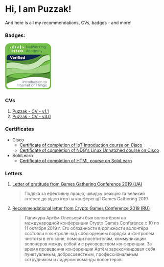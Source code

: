 # Hi, I am Puzzak!
And here is all my recommendations, CVs, badges - and more!
### Badges:
  ![Puzzak - Badge - Cisco - Introduction-to-IoT](/Puzzak%20-%20Badge%20-%20Cisco%20-%20Introduction-to-IoT%20-%20150px.png)
### CVs
  1. [Puzzak - CV - v1.1](/Puzzak%20-%20CV%20-%20v1.1.pdf)
  1. [Puzzak - CV - v3.0](/Puzzak%20-%20CV%20-%20v3.0.pdf)
### Certificates
 * Cisco
    * [Certificate of completion of IoT Introduction course on Cisco](/Puzzak%20-%20Certificate%20-%20Cisco%20-%20IoT_Introduction.pdf)
    * [Certificate of completion of NDG's Linux Unhatched course on Cisco](/Puzzak%20-%20Certificate%20-%20Cisco%20-%20NDG%20Linux%20Unhatched.pdf)
  * SoloLearn
    * [Certificate of completion of HTML course on SoloLearn](/Puzzak%20-%20Certificate%20-%20SoloLearn%20-%20HTML.pdf)
### Letters
  1. [Letter of gratitude from Games Gathering Conference 2019 (UA)](/Puzzak%20-%20Letter%20-%20GGC%20-%20Gratitude.pdf)
      > Подяка за ефективну працю, швидку реакцію та великий інтерес до відео ігор на конференції Games Gathering 2019
  1. [Recommendational letter from Crypto Games Conference 2019 (RU)](/Puzzak%20-%20Letter%20-%20CGC%20-%20Recommendation.pdf)
      >Лапикура Артём Олесьевич был волонтёром на международной конференции Crypto Games Conference с 10 по 11  октября 2019 г. Его обязанности в должности волонтёра состояли в контроле над соблюдением порядка и контролем чистоты в его зоне, помощи посетителям, коммуникации волонёров между собой и с руководством конференции. За время проведения конференции Артём зарекомендовал себя пунктуальным, добросовестным, профессиональным сотрудником и лидером команды волонтеров.
